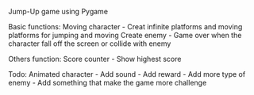 Jump-Up game using Pygame

Basic functions: Moving character - Creat infinite platforms and moving platforms for jumping and moving
Create enemy - Game over when the character fall off the screen or collide with enemy

Others function: Score counter - Show highest score

Todo: Animated character - Add sound - Add reward - Add more type of enemy - Add something that make the game more challenge
